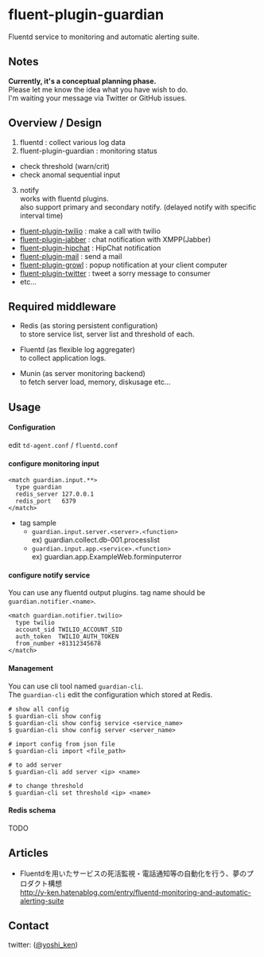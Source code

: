 fluent-plugin-guardian
======================

Fluentd service to monitoring and automatic alerting suite.

## Notes

**Currently, it's a conceptual planning phase.**  
Please let me know the idea what you have wish to do.  
I'm waiting your message via Twitter or GitHub issues.

## Overview / Design

1. fluentd : collect various log data
2. fluent-plugin-guardian : monitoring status
  * check threshold (warn/crit)
  * check anomal sequential input
3. notify  
  works with fluentd plugins.  
  also support primary and secondary notify. (delayed notify with specific interval time)
  * [fluent-plugin-twilio](https://github.com/y-ken/fluent-plugin-twilio) : make a call with twilio
  * [fluent-plugin-jabber](https://github.com/todesking/fluent-plugin-jabber) : chat notification with XMPP(Jabber)
  * [fluent-plugin-hipchat](https://github.com/hotchpotch/fluent-plugin-hipchat) : HipChat notification
  * [fluent-plugin-mail](https://github.com/u-ichi/fluent-plugin-mail) : send a mail
  * [fluent-plugin-growl](https://github.com/takei-yuya/fluent-plugin-growl) : popup notification at your client computer
  * [fluent-plugin-twitter](https://github.com/y-ken/fluent-plugin-twitter) : tweet a sorry message to consumer
  * etc...

## Required middleware

* Redis (as storing persistent configuration)  
to store service list, server list and threshold of each.

* Fluentd (as flexible log aggregater)  
to collect application logs.

* Munin (as server monitoring backend)  
to fetch server load, memory, diskusage etc...

## Usage

#### Configuration

edit `td-agent.conf` / `fluentd.conf`

#### configure monitoring input

```
<match guardian.input.**>
  type guardian
  redis_server 127.0.0.1
  redis_port   6379
</match>
```

* tag sample
  * `guardian.input.server.<server>.<function>`  
  ex) guardian.collect.db-001.processlist
  * `guardian.input.app.<service>.<function>`  
  ex) guardian.app.ExampleWeb.forminputerror

#### configure notify service

You can use any fluentd output plugins.
tag name should be `guardian.notifier.<name>`.

```
<match guardian.notifier.twilio>
  type twilio
  account_sid TWILIO_ACCOUNT_SID
  auth_token  TWILIO_AUTH_TOKEN
  from_number +81312345678
</match>
```

#### Management

You can use cli tool named `guardian-cli`.  
The `guardian-cli` edit the configuration which stored at Redis.

```
# show all config
$ guardian-cli show config
$ guardian-cli show config service <service_name>
$ guardian-cli show config server <server_name>

# import config from json file
$ guardian-cli import <file_path>

# to add server
$ guardian-cli add server <ip> <name>

# to change threshold
$ guardian-cli set threshold <ip> <name>
```

#### Redis schema

TODO

## Articles

* Fluentdを用いたサービスの死活監視・電話通知等の自動化を行う、夢のプロダクト構想  
http://y-ken.hatenablog.com/entry/fluentd-monitoring-and-automatic-alerting-suite
## Contact
twitter: ([@yoshi_ken](https://twitter.com/yoshi_ken))
